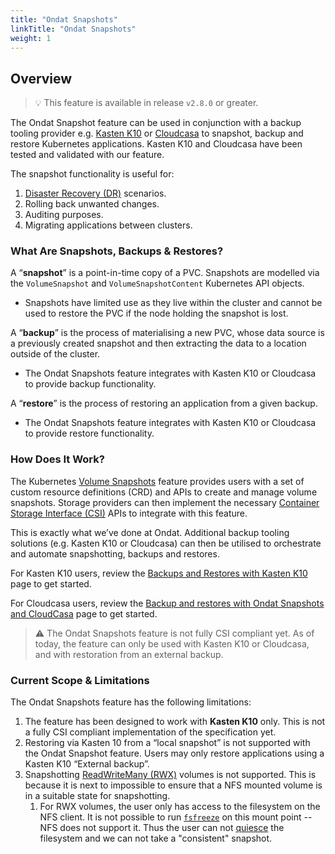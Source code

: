 ```yaml
---
title: "Ondat Snapshots"
linkTitle: "Ondat Snapshots"
weight: 1
---
```


## Overview

> 💡 This feature is available in release `v2.8.0` or greater.

The Ondat Snapshot feature can be used in conjunction with a backup tooling provider e.g. [Kasten K10](https://www.kasten.io/product/) or [Cloudcasa](https://cloudcasa.io/) to snapshot, backup and restore Kubernetes applications. 
Kasten K10 and Cloudcasa have been tested and validated with our feature. 

The snapshot functionality is useful for:

1. [Disaster Recovery (DR)](https://en.wikipedia.org/wiki/Disaster_recovery) scenarios.
1. Rolling back unwanted changes.
1. Auditing purposes.
1. Migrating applications between clusters.

### What Are Snapshots, Backups & Restores?

A “**snapshot**” is a point-in-time copy of a PVC. Snapshots are modelled via the `VolumeSnapshot` and `VolumeSnapshotContent` Kubernetes API objects.

- Snapshots have limited use as they live within the cluster and cannot be used to restore the PVC if the node holding the snapshot is lost.

A “**backup**” is the process of materialising a new PVC, whose data source is a previously created snapshot and then extracting the data to a location outside of the cluster.

- The Ondat Snapshots feature integrates with Kasten K10 or Cloudcasa to provide backup functionality.

A “**restore**” is the process of restoring an application from a given backup.

- The Ondat Snapshots feature integrates with Kasten K10 or Cloudcasa to provide restore functionality.

### How Does It Work?

The Kubernetes [Volume Snapshots](https://kubernetes.io/docs/concepts/storage/volume-snapshots/) feature provides users with a set of custom resource definitions (CRD) and APIs to create and manage volume snapshots. Storage providers can then implement the necessary [Container Storage Interface (CSI)](https://kubernetes.io/blog/2019/01/15/container-storage-interface-ga/) APIs to integrate with this feature.

This is exactly what we’ve done at Ondat. Additional backup tooling solutions (e.g. Kasten K10 or Cloudcasa) can then be utilised to orchestrate and automate snapshotting, backups and restores.

For Kasten K10 users, review the [Backups and Restores with Kasten K10](/docs/operations/backups-and-restores-with-kastenk10/) page to get started.

For Cloudcasa users, review the [Backup and restores with Ondat Snapshots and CloudCasa](/docs/operations/backups-and-restores-with-ondat-snapshots-and-cloudcasa/) page to get started.

> ⚠️ The Ondat Snapshots feature is not fully CSI compliant yet. As of today, the feature can only be used with Kasten K10 or Cloudcasa, and with restoration from an external backup.

### Current Scope & Limitations

The Ondat Snapshots feature has the following limitations:

1. The feature has been designed to work with **Kasten K10** only. This is not a fully CSI compliant implementation of the specification yet.
1. Restoring via Kasten 10 from a “local snapshot” is not supported with the Ondat Snapshot feature. Users may only restore applications using a Kasten K10
“External backup”.
1. Snapshotting [ReadWriteMany (RWX)](https://kubernetes.io/docs/concepts/storage/persistent-volumes/#access-modes) volumes is not supported. This is because it is next to impossible to ensure that a NFS mounted volume is in a suitable state for snapshotting.
    1. For RWX volumes, the user only has access to the filesystem on the NFS client. It is not possible to run [`fsfreeze`](https://man7.org/linux/man-pages/man8/fsfreeze.8.html) on this mount point -- NFS does not support it. Thus the user can not [quiesce](https://en.wikipedia.org/wiki/Quiesce) the filesystem and we can not take a "consistent" snapshot.
